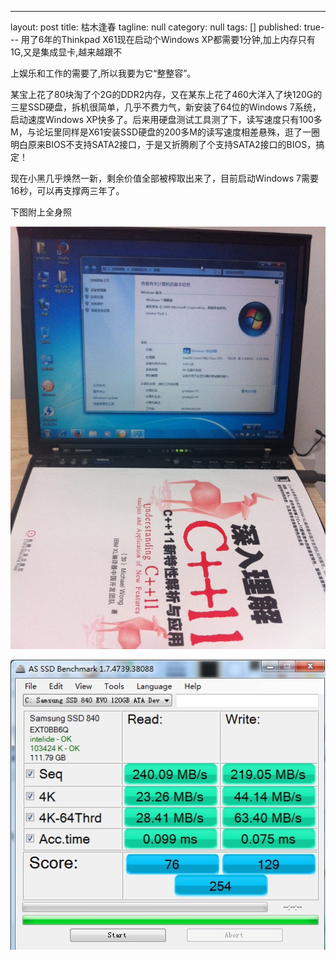 ---
layout: post
title: 枯木逢春
tagline: null
category: null
tags: []
published: true---
用了6年的Thinkpad X61现在启动个Windows XP都需要1分钟,加上内存只有1G,又是集成显卡,越来越跟不

上娱乐和工作的需要了,所以我要为它“整整容”。

某宝上花了80块淘了个2G的DDR2内存，又在某东上花了460大洋入了块120G的三星SSD硬盘，拆机很简单，几乎不费力气，新安装了64位的Windows 7系统，启动速度Windows XP快多了。后来用硬盘测试工具测了下，读写速度只有100多M，与论坛里同样是X61安装SSD硬盘的200多M的读写速度相差悬殊，逛了一圈明白原来BIOS不支持SATA2接口，于是又折腾刷了个支持SATA2接口的BIOS，搞定！

现在小黑几乎焕然一新，剩余价值全部被榨取出来了，目前启动Windows 7需要16秒，可以再支撑两三年了。

下图附上全身照

![image](/assets/post-images/2014-05-23-dbaa8aca-d5cb-401a-82f3-77b4d0a7d215.jpeg)

![image](/assets/post-images/2014-05-23-2936e4ba-fea2-4204-b759-dcb02622e880.jpg)
